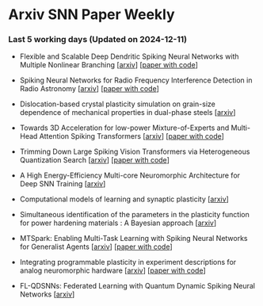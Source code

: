 # Arxiv SNN Paper Weekly


 ### **Last 5 working days (Updated on 2024-12-11)** 


- Flexible and Scalable Deep Dendritic Spiking Neural Networks with Multiple Nonlinear Branching [[arxiv](https://arxiv.org/abs/2412.06355)] [[paper with code](https://paperswithcode.com/paper/flexible-and-scalable-deep-dendritic-spiking)]

- Spiking Neural Networks for Radio Frequency Interference Detection in Radio Astronomy [[arxiv](https://arxiv.org/abs/2412.06124)] [[paper with code](https://paperswithcode.com/paper/spiking-neural-networks-for-radio-frequency)]

- Dislocation-based crystal plasticity simulation on grain-size dependence of mechanical properties in dual-phase steels [[arxiv](https://arxiv.org/abs/2412.05630)]

- Towards 3D Acceleration for low-power Mixture-of-Experts and Multi-Head Attention Spiking Transformers [[arxiv](https://arxiv.org/abs/2412.05540)] [[paper with code](https://paperswithcode.com/paper/towards-3d-acceleration-for-low-power-mixture)]

- Trimming Down Large Spiking Vision Transformers via Heterogeneous Quantization Search [[arxiv](https://arxiv.org/abs/2412.05505)] [[paper with code](https://paperswithcode.com/paper/trimming-down-large-spiking-vision)]

- A High Energy-Efficiency Multi-core Neuromorphic Architecture for Deep SNN Training [[arxiv](https://arxiv.org/abs/2412.05302)]

- Computational models of learning and synaptic plasticity [[arxiv](https://arxiv.org/abs/2412.05501)]

- Simultaneous identification of the parameters in the plasticity function for power hardening materials : A Bayesian approach [[arxiv](https://arxiv.org/abs/2412.05241)]

- MTSpark: Enabling Multi-Task Learning with Spiking Neural Networks for Generalist Agents [[arxiv](https://arxiv.org/abs/2412.04847)] [[paper with code](https://paperswithcode.com/paper/mtspark-enabling-multi-task-learning-with)]

- Integrating programmable plasticity in experiment descriptions for analog neuromorphic hardware [[arxiv](https://arxiv.org/abs/2412.03128)] [[paper with code](https://paperswithcode.com/paper/integrating-programmable-plasticity-in)]

- FL-QDSNNs: Federated Learning with Quantum Dynamic Spiking Neural Networks [[arxiv](https://arxiv.org/abs/2412.02293)]

